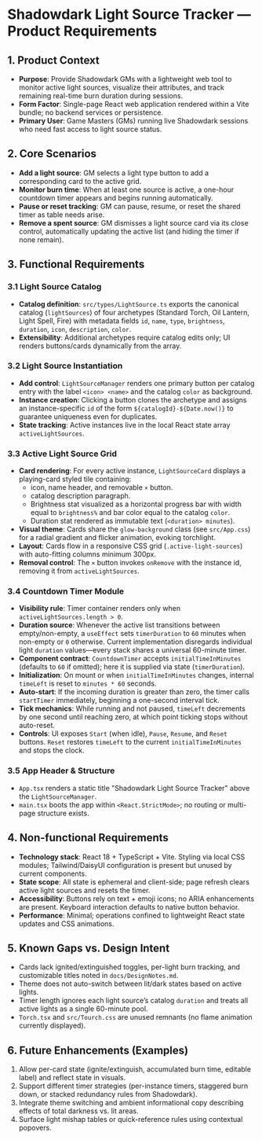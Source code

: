 # Shadowdark Light Source Tracker — Product Requirements

## 1. Product Context
- **Purpose**: Provide Shadowdark GMs with a lightweight web tool to monitor active light sources, visualize their attributes, and track remaining real-time burn duration during sessions.
- **Form Factor**: Single-page React web application rendered within a Vite bundle; no backend services or persistence.
- **Primary User**: Game Masters (GMs) running live Shadowdark sessions who need fast access to light source status.

## 2. Core Scenarios
- **Add a light source**: GM selects a light type button to add a corresponding card to the active grid.
- **Monitor burn time**: When at least one source is active, a one-hour countdown timer appears and begins running automatically.
- **Pause or reset tracking**: GM can pause, resume, or reset the shared timer as table needs arise.
- **Remove a spent source**: GM dismisses a light source card via its close control, automatically updating the active list (and hiding the timer if none remain).

## 3. Functional Requirements
### 3.1 Light Source Catalog
- **Catalog definition**: `src/types/LightSource.ts` exports the canonical catalog (`lightSources`) of four archetypes (Standard Torch, Oil Lantern, Light Spell, Fire) with metadata fields `id`, `name`, `type`, `brightness`, `duration`, `icon`, `description`, `color`.
- **Extensibility**: Additional archetypes require catalog edits only; UI renders buttons/cards dynamically from the array.

### 3.2 Light Source Instantiation
- **Add control**: `LightSourceManager` renders one primary button per catalog entry with the label `<icon> <name>` and the catalog `color` as background.
- **Instance creation**: Clicking a button clones the archetype and assigns an instance-specific `id` of the form `${catalogId}-${Date.now()}` to guarantee uniqueness even for duplicates.
- **State tracking**: Active instances live in the local React state array `activeLightSources`.

### 3.3 Active Light Source Grid
- **Card rendering**: For every active instance, `LightSourceCard` displays a playing-card styled tile containing:
  - icon, name header, and removable `×` button.
  - catalog description paragraph.
  - Brightness stat visualized as a horizontal progress bar with width equal to `brightness%` and bar color equal to the catalog `color`.
  - Duration stat rendered as immutable text (`<duration> minutes`).
- **Visual theme**: Cards share the `glow-background` class (see `src/App.css`) for a radial gradient and flicker animation, evoking torchlight.
- **Layout**: Cards flow in a responsive CSS grid (`.active-light-sources`) with auto-fitting columns minimum 300px.
- **Removal control**: The `×` button invokes `onRemove` with the instance id, removing it from `activeLightSources`.

### 3.4 Countdown Timer Module
- **Visibility rule**: Timer container renders only when `activeLightSources.length > 0`.
- **Duration source**: Whenever the active list transitions between empty/non-empty, a `useEffect` sets `timerDuration` to `60` minutes when non-empty or `0` otherwise. Current implementation disregards individual light `duration` values—every stack shares a universal 60-minute timer.
- **Component contract**: `CountdownTimer` accepts `initialTimeInMinutes` (defaults to `60` if omitted); here it is supplied via state (`timerDuration`).
- **Initialization**: On mount or when `initialTimeInMinutes` changes, internal `timeLeft` is reset to `minutes * 60` seconds.
- **Auto-start**: If the incoming duration is greater than zero, the timer calls `startTimer` immediately, beginning a one-second interval tick.
- **Tick mechanics**: While running and not paused, `timeLeft` decrements by one second until reaching zero, at which point ticking stops without auto-reset.
- **Controls**: UI exposes `Start` (when idle), `Pause`, `Resume`, and `Reset` buttons. `Reset` restores `timeLeft` to the current `initialTimeInMinutes` and stops the clock.

### 3.5 App Header & Structure
- `App.tsx` renders a static title "Shadowdark Light Source Tracker" above the `LightSourceManager`.
- `main.tsx` boots the app within `<React.StrictMode>`; no routing or multi-page structure exists.

## 4. Non-functional Requirements
- **Technology stack**: React 18 + TypeScript + Vite. Styling via local CSS modules; Tailwind/DaisyUI configuration is present but unused by current components.
- **State scope**: All state is ephemeral and client-side; page refresh clears active light sources and resets the timer.
- **Accessibility**: Buttons rely on text + emoji icons; no ARIA enhancements are present. Keyboard interaction defaults to native button behavior.
- **Performance**: Minimal; operations confined to lightweight React state updates and CSS animations.

## 5. Known Gaps vs. Design Intent
- Cards lack ignited/extinguished toggles, per-light burn tracking, and customizable titles noted in `docs/DesignNotes.md`.
- Theme does not auto-switch between lit/dark states based on active lights.
- Timer length ignores each light source’s catalog `duration` and treats all active lights as a single 60-minute pool.
- `Torch.tsx` and `src/Tourch.css` are unused remnants (no flame animation currently displayed).

## 6. Future Enhancements (Examples)
1. Allow per-card state (ignite/extinguish, accumulated burn time, editable label) and reflect state in visuals.
2. Support different timer strategies (per-instance timers, staggered burn down, or stacked redundancy rules from Shadowdark).
3. Integrate theme switching and ambient informational copy describing effects of total darkness vs. lit areas.
4. Surface light mishap tables or quick-reference rules using contextual popovers.
